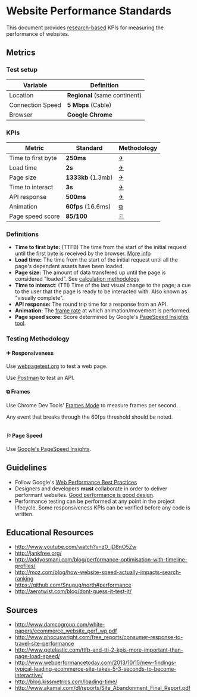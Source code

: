 # Website Performance Standards

This document provides [research-based](#sources) KPIs for measuring the performance of websites.

## Metrics

### Test setup

Variable | Definition
--- | ---
Location | **Regional** (same continent)
Connection Speed | **5 Mbps** (Cable)
Browser | **Google Chrome**

### KPIs

Metric | Standard | Methodology
--- | --- | ---
Time to first byte | **250ms** | [&#9992;](#responsiveness)
Load time | **2s** | [&#9992;](#responsiveness)
Page size | **1333kb** (1.3mb) | [&#9992;](#responsiveness)
Time to interact | **3s** | [&#9992;](#responsiveness)
API response | **500ms** | [&#9992;](#responsiveness)
Animation | **60fps** (16.6ms) | [&#10697;](#frames)
Page speed score | **85/100** | [&#9872;](#pagespeed)

### Definitions

- **Time to first byte:** (TTFB) The time from the start of the initial request until the first byte is received by the browser. [More info](http://www.webpagetest.org/forums/showthread.php?tid=11441&pid=18155#pid18155)
- **Load time:** The time from the start of the initial request until all the page's dependent assets have been loaded.
- **Page size:** The amount of data transfered up until the page is considered "loaded". See [calculation methodology](http://www.dslreports.com/calculator?sz=1333+KB&time=2+s&c2=Calc&speed=5+Mbps)
- **Time to interact**: (TTI) Time of the last visual change to the page; a cue to the user that the page is ready to be interacted with. Also known as "visually complete".
- **API response:** The round trip time for a response from an API.
- **Animation:** The [frame rate](https://developers.google.com/chrome-developer-tools/docs/timeline#frames_mode) at which animation/movement is performed.
- **Page speed score:** Score determined by Google's [PageSpeed Insights tool](http://developers.google.com/speed/pagespeed/insights/).

### Testing Methodology

#### <span name="responsiveness">&#9992; Responsiveness</span> 

Use [webpagetest.org](http://www.webpagetest.org/) to test a web page. 

Use [Postman](https://chrome.google.com/webstore/detail/postman-rest-client/fdmmgilgnpjigdojojpjoooidkmcomcm) to test an API.

#### <span name="link">&#10697; Frames</span> 

Use Chrome Dev Tools' [Frames Mode](http://blog.chromium.org/2012/11/build-smoother-web-apps-with-chrome.html) to measure frames per second.

Any event that breaks through the 60fps threshold should be noted.

<img src="http://i.imgur.com/x0t1jCG.png" alt="" />

#### <span name="link">&#9872; Page Speed</span> 

 Use [Google's PageSpeed Insights](http://developers.google.com/speed/pagespeed/insights/).


## Guidelines

- Follow Google's [Web Performance Best Practices](https://developers.google.com/speed/docs/best-practices/rules_intro)
- Designers and developers **must** collaborate in order to deliver performant websites. [Good performance is good design](http://laraswanson.com/design/).
- Performance testing can be performed at any point in the project lifecycle. Some responsiveness KPIs can be verified before any code is written.

## Educational Resources

- http://www.youtube.com/watch?v=z0_jD8nO5Zw
- http://jankfree.org/
- http://addyosmani.com/blog/performance-optimisation-with-timeline-profiles/
- http://moz.com/blog/how-website-speed-actually-impacts-search-ranking
- https://github.com/Snugug/north#performance
- http://aerotwist.com/blog/dont-guess-it-test-it/

## Sources

- http://www.damcogroup.com/white-papers/ecommerce_website_perf_wp.pdf
- http://www.phocuswright.com/free_reports/consumer-response-to-travel-site-performance
- http://www.getelastic.com/ttfb-and-tti-2-kpis-more-important-than-page-load-speed/
- http://www.webperformancetoday.com/2013/10/15/new-findings-typical-leading-ecommerce-site-takes-5-3-seconds-to-become-interactive/
- http://blog.kissmetrics.com/loading-time/
- http://www.akamai.com/dl/reports/Site_Abandonment_Final_Report.pdf


